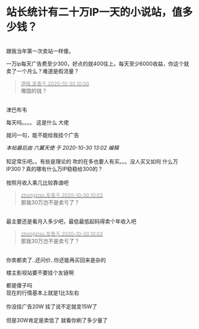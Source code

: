 # 站长统计有二十万IP一天的小说站，值多少钱？


<img src="static/image/smiley/yct/008.gif" smilieid="39" border="0" alt="" /><br />
<br />
跟我当年第一次卖站一样傻。

一万ip每天广告费至少300，好点的就400往上。每天至少6000收益，你这个就卖了一个月么？难道是假流量？

<div class="quote"><blockquote><font size="2"><a href="https://www.hostloc.com/forum.php?mod=redirect&amp;goto=findpost&amp;pid=9373758&amp;ptid=760125" target="_blank"><font color="#999999">港服 发表于 2020-10-30 10:00</font></a></font><br />
哪国的钱？</blockquote></div><br />
津巴布韦

每天吗。。。。 这是什么 大佬

就问一句，能不能给我挂个广告<img src="static/image/smiley/default/lol.gif" smilieid="12" border="0" alt="" /><img id="aimg_iTRtX" onclick="zoom(this, this.src, 0, 0, 0)" class="zoom" src="https://cdn.jsdelivr.net/gh/hishis/forum-master/public/images/patch.gif" onmouseover="img_onmouseoverfunc(this)" onload="thumbImg(this)" border="0" alt="" />

<i class="pstatus"> 本帖最后由 六翼天使 于 2020-10-30 13:02 编辑 </i><br />
<br />
知足常乐吧。。有些是理论的 吹的在多也要人有买。。。没人买又如何 什么万IP300？真的哪有什么万IP稳稳给300的？<br />
<br />
按照月收入乘几比较靠谱吧

<div class="quote"><blockquote><font size="2"><a href="https://www.hostloc.com/forum.php?mod=redirect&amp;goto=findpost&amp;pid=9373773&amp;ptid=760125" target="_blank"><font color="#999999">zhongziso 发表于 2020-10-30 10:03</font></a></font><br />
那我30万岂不是卖亏了？</blockquote></div><br />
最主要还是看月入多少吧，最低最低起码得卖个年收入吧

<div class="quote"><blockquote><font size="2"><a href="https://www.hostloc.com/forum.php?mod=redirect&amp;goto=findpost&amp;pid=9373773&amp;ptid=760125" target="_blank"><font color="#999999">zhongziso 发表于 2020-10-30 10:03</font></a></font><br />
那我30万岂不是卖亏了？</blockquote></div><br />
<img src="static/image/smiley/default/sweat.gif" smilieid="10" border="0" alt="" />你卖都卖了..还问价..你还能再买回来是杂的

楼主影视站要不要挂个友链啊

都是傻子吗<br />
现在的行情基本上就是1比3左右<br />
<br />
你没挂广告20W 挂了说不定就变15W了 <br />
<br />
但是30W肯定是卖低了 就看你刷了多少量了
